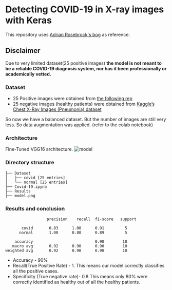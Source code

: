 # Detecting COVID-19 in X-ray images with Keras

This repository uses [Adrian Rosebrock's bog](https://www.pyimagesearch.com/2020/03/16/detecting-covid-19-in-x-ray-images-with-keras-tensorflow-and-deep-learning/) as reference.
## Disclaimer
Due to very limited dataset(25 positive images) **the model is not meant to be a reliable COVID-19 diagnosis system, nor has it been professionally or academically vetted.** 

### Dataset 
* 25 Positive images were obtained from [the following rep](https://github.com/ieee8023/covid-chestxray-dataset)
* 25 negative images (healthy patients) were obtained from [Kaggle’s Chest X-Ray Images (Pneumonia) dataset](https://www.kaggle.com/paultimothymooney/chest-xray-pneumonia) 

So now we have a balanced dataset. But the number of images are still very less. So data augmentation was applied. (refer to the colab notebook)

### Architecture
Fine-Tuned VGG16 architecture.
![model](https://user-images.githubusercontent.com/31489611/77352066-9a3bf800-6d64-11ea-84d5-8669d3f45a52.png)

### Directory structure
```
├── Dataset
│   ├── covid [25 entries]
│   └── normal [25 entries]
├── Covid-19.ipynb
├── Results
├── model.png
```

### Results and conclusion
```
                  precision    recall  f1-score   support

       covid       0.83      1.00      0.91         5
      normal       1.00      0.80      0.89         5

    accuracy                           0.90        10
   macro avg       0.92      0.90      0.90        10
weighted avg       0.92      0.90      0.90        10
```

* Accuracy - 90%
* Recall(True Positive Rate) - 1. 
This means our model correctly classifies all the positive cases.
* Specificity (True negative rate)- 0.8
This means only 80% were correctly identified as healthy out of all the healthy patients.
